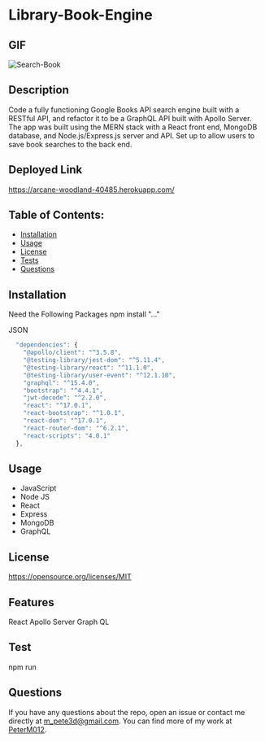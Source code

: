 # Library-Book-Engine

## GIF
![Search-Book](https://user-images.githubusercontent.com/110750833/206602012-4fa0e674-14ed-419b-a09f-738ce6130ac1.gif)

## Description
Code a fully functioning Google Books API search engine built with a RESTful API, and refactor it to be a GraphQL API built with Apollo Server. The app was built using the MERN stack with a React front end, MongoDB database, and Node.js/Express.js server and API. Set up to allow users to save book searches to the back end.


## Deployed Link
https://arcane-woodland-40485.herokuapp.com/

## Table of Contents:
- [Installation](#installation)
- [Usage](#usage)
- [License](#license)
- [Tests](#test)
- [Questions](#questions)


## Installation
Need the Following Packages
npm install "..."

JSON 
```js
  "dependencies": {
    "@apollo/client": "^3.5.8",
    "@testing-library/jest-dom": "^5.11.4",
    "@testing-library/react": "^11.1.0",
    "@testing-library/user-event": "^12.1.10",
    "graphql": "^15.4.0",
    "bootstrap": "^4.4.1",
    "jwt-decode": "^2.2.0",
    "react": "^17.0.1",
    "react-bootstrap": "^1.0.1",
    "react-dom": "^17.0.1",
    "react-router-dom": "^6.2.1",
    "react-scripts": "4.0.1"
  },

```

## Usage
* JavaScript
* Node JS
* React
* Express
* MongoDB
* GraphQL

## License
https://opensource.org/licenses/MIT

## Features
React 
Apollo Server
Graph QL

## Test
npm run 

## Questions

If you have any questions about the repo, open an issue or contact me directly at m_pete3d@gmail.com. You can find more of my work at [PeterM012](https://github.com/PeterM012).
